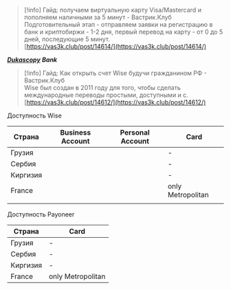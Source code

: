 > [!info] Гайд: получаем виртуальную карту Visa/Mastercard и пополняем наличными за 5 минут - Вастрик.Клуб  
> Подготовительный этап - отправляем заявки на регистрацию в банк и криптобиржи - 1-2 дня, первый перевод на карту - от 0 до 5 дней, последующие 5 минут.  
> [https://vas3k.club/post/14614/](https://vas3k.club/post/14614/)  

[_**Dukascopy**_](https://www.google.com/search?client=firefox-b-d&sxsrf=APq-WBtE_DGW7kz_ITl9r97sxaDn5sXbhQ:1647331666295&q=Dukascopy&sa=X&ved=2ahUKEwjyv6_W1Mf2AhWeCRAIHQTkDLkQ7xYoAHoECAEQNw) _**Bank**_

> [!info] Гайд: Как открыть счет Wise будучи гражданином РФ - Вастрик.Клуб  
> Wise был создан в 2011 году для того, чтобы сделать международные переводы простыми, доступными и с.  
> [https://vas3k.club/post/14612/](https://vas3k.club/post/14612/)  

Доступность Wise

|Страна|Business Account|Personal Account|Card|
|---|---|---|---|
|Грузия|||-|
|Сербия|||-|
|Киргизия|||-|
|France|||only Metropolitan|
|||||

Доступность Payoneer

|Страна|Card|
|---|---|
|Грузия|-|
|Сербия|-|
|Киргизия|-|
|France|only Metropolitan|